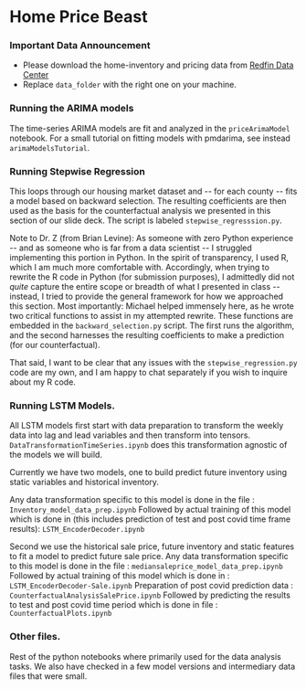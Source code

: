 # Home Price Beast
### Important Data Announcement
 - Please download the home-inventory and pricing data from [Redfin Data Center](https://redfin-public-data.s3-us-west-2.amazonaws.com/redfin_covid19/weekly_housing_market_data_most_recent.tsv)
 - Replace ```data_folder``` with the right one on your machine.
 
 ### Running the ARIMA models
The time-series ARIMA models are fit and analyzed in the ``priceArimaModel`` notebook. For a small tutorial on fitting models with pmdarima, see instead ``arimaModelsTutorial``.

### Running Stepwise Regression
This loops through our housing market dataset and -- for each county -- fits a model based on backward selection.  The resulting coefficients are then used as the basis for the counterfactual analysis we presented in this section of our slide deck.  The script is labeled ``stepwise_regresssion.py``.

Note to Dr. Z (from Brian Levine): As someone with zero Python experience -- and as someone who is far from a data scientist -- I struggled implementing this portion in Python.  In the spirit of transparency, I used R, which I am much more comfortable with.  Accordingly, when trying to rewrite the R code in Python (for submission purposes), I admittedly did not *quite* capture the entire scope or breadth of what I presented in class -- instead, I tried to provide the general framework for how we approached this section.  Most importantly: Michael helped immensely here, as he wrote two critical functions to assist in my attempted rewrite.  These functions are embedded in the ``backward_selection.py`` script.  The first runs the algorithm, and the second harnesses the resulting coefficients to make a prediction (for our counterfactual).  

That said, I want to be clear that any issues with the ``stepwise_regression.py`` code are my own, and I am happy to chat separately if you wish to inquire about my R code.

### Running LSTM Models. 

All LSTM models first start with data preparation to transform the weekly data into lag and lead variables and then transform into tensors. 
``DataTransformationTimeSeries.ipynb`` does this transformation agnostic of the models we will build. 

Currently we have two models, one to build predict future inventory using static variables and historical inventory. 

Any data transformation specific to this model is done in the file : ``Inventory_model_data_prep.ipynb``
Followed by actual training of this model which is done in (this includes prediction of test and post covid time frame results): ``LSTM_EncoderDecoder.ipynb``

Second we use the historical sale price, future inventory and static features to fit a model to predict future sale price. 
Any data transformation specific to this model is done in the file : ``mediansaleprice_model_data_prep.ipynb``
Followed by actual training of this model which is done in : ``LSTM_EncoderDecoder-Sale.ipynb``
Preparation of post covid prediction data : ``CounterfactualAnalysisSalePrice.ipynb``
Followed by predicting the results to test and post covid time period which is done in file : ``CounterfactualPlots.ipynb``

### Other files. 

Rest of the python notebooks where primarily used for the data analysis tasks. We also have checked in a few model versions and intermediary data files that were small.

